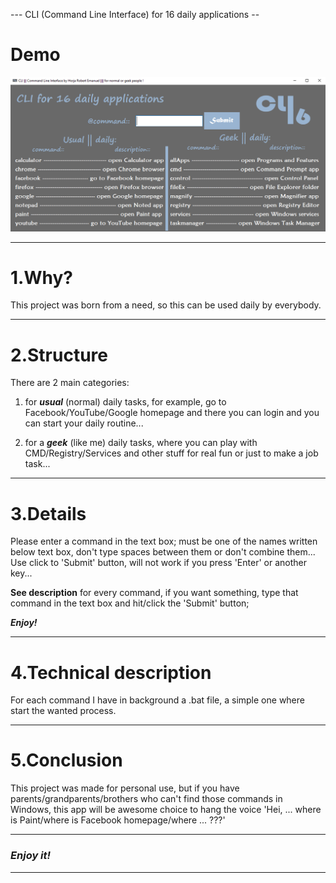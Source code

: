 --- CLI (Command Line Interface) for 16 daily applications --

# Demo #

![CLI](https://github.com/horjarobert/CLI/blob/master/CLI/CLI.PNG)
***

# 1.Why? #

This project was born from a need, so this can be used daily by everybody.     
***

# 2.Structure #

There are 2 main categories:     
		
1. for _**usual**_ (normal) daily tasks, for example, go to Facebook/YouTube/Google homepage and there you can login and you can start your daily routine...   

2. for a _**geek**_ (like me) daily tasks, where you can play with CMD/Registry/Services and other stuff for real fun or just to make a job task...    
***

# 3.Details #

Please enter a command in the text box; must be one of the names written below text box, don't type spaces between them or don't combine them... Use click to 'Submit' button, will not work if you press 'Enter' or another key...     

**See description** for every command, if you want something, type that command in the text box and hit/click the 'Submit' button;    

_**Enjoy!**_
***

# 4.Technical description

For each command I have in background a .bat file, a simple one where start the wanted process.     

***

# 5.Conclusion #

This project was made for personal use, but if you have parents/grandparents/brothers who can't find those commands in Windows, this app will be awesome choice to hang the voice 'Hei, ... where is Paint/where is Facebook homepage/where ... ???'
***

### <em>Enjoy it!</em> ###
****
